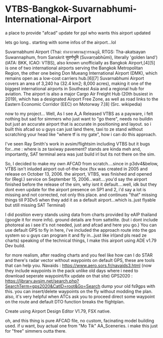 # VTBS-Bangkok-Suvarnabhumi-International-Airport
a place to provide "afcad" update for ppl who wants this airport updated

lets go long.. starting with some infos of the airport...lol

Suvarnabhumi Airport (Thai: ท่าอากาศยานสุวรรณภูมิ, RTGS: Tha-akatsayan Suwannaphum, from Sanskrit सुवर्णभूमि (Suvarṇabhūmi), literally 'golden land') (IATA: BKK, ICAO: VTBS), also known unofficially as Bangkok Airport,[4][5] is one of two international airports serving the Bangkok Metropolitan Region, the other one being Don Mueang International Airport (DMK), which remains open as a low-cost carriers hub.[6][7] Suvarnabhumi Airport covers an area of 3,240 ha (32.4 km2; 8,000 acres), making it one of the biggest international airports in Southeast Asia and a regional hub for aviation. The airport is also a major Cargo Air Freight Hub (20th busiest in 2019), which has a designated Airport Free Zone, as well as road links to the Eastern Economic Corridor (EEC) on Motorway 7.[8] (Src. wikipedia)

now to my project...
Well, As I see A_A Released VTBS as a payware, i felt nothing but sad for simmers who just want to "go there", needs no buildin but just an accurate airport that is accurate in positioning and layout. so i built this afcad so u guys can just land there, taxi to ze stand without scratching your head like "where tf is my gate", how i can do this approach.

I've seen Ray Smith's work in avsim/flightsim including VTBS but it bugs for...me : where is ze taxiway pavement? stands are kinda meh and, importantly, SAT terminal aera was just build irl but its not there on the sim.
 
So, I decided to make my own AFCAD from scratch....since in p3dv4&below, VTBS isn't inluded airport out-of-the-box 
(fsx was created in 2005 and release on October 13, 2006. the airport, VTBS, was finished and opened for (Regl.) service on September 15, 2006...wait....you'd say the airport finished before the release of the sim, why isnt it default....well, idk but they dont even update for the airport presence on SP1 and 2, i'd say a lot is missing and not corrected, not only this place. and continues "that" missing things till P3Dv5 when they add it as a default airport...which is..just flyable but still missing SAT Terminal) 

I did position every stands using data from charts provided by eAIP thailand (google it for more info). ground details are from sattelite. (but i dont include photoreal as i see it's not needed, just and afcad and here you go.)
You can use default GPS to fly in here, i've included the approach route into the gps system so u guys can program it and fly in...just like irl(and pls read ze charts)
speaking of the technical things, I make this airport using ADE v1.79 Dev build.


for more realism, after reading charts and you feel like how can I do STAR and there's radar vector without waypoints on default GPS, these are tools that can help you.
Navaids : https://www.aero.sors.fr/navaids3.html (now they include waypoints in the pack unlike old days where i need to download seperate waypoint/fix update on that site)
GPS2020 : https://library.avsim.net/search.php?SearchTerm=gps2020&CatID=root&Go=Search dump your old fs9gps with this. you can insert/delete waypoints on the fly without modding the plan.
		  also, it's very helpful when ATCs ask you to proceed direct some waypoint on the route and default DTO function breaks the flightplan. 
		  
		  
Create using Airport Design Editor V1.79, FSX native. 

oh, and this thing is pure AFCAD file, no custom, facinating model building used. if u want, buy actual one from "Mo Tik" AA_Sceneries. i make this just for "free" simmers outta there.
